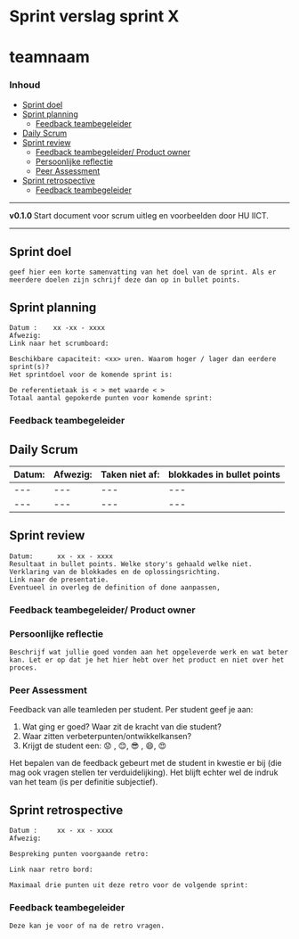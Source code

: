 # Sprint verslag sprint X [](title-id) <!-- omit in toc -->
# teamnaam <!-- omit in toc -->

### Inhoud[](toc-id)
- [Sprint doel](#sprint-doel)
- [Sprint planning](#sprint-planning)
  - [Feedback teambegeleider](#feedback-teambegeleider)
- [Daily Scrum](#daily-scrum)
- [Sprint review](#sprint-review)
  - [Feedback teambegeleider/ Product owner](#feedback-teambegeleider-product-owner)
  - [Persoonlijke reflectie](#persoonlijke-reflectie)
  - [Peer Assessment](#peer-assessment)
- [Sprint retrospective](#sprint-retrospective)
  - [Feedback teambegeleider](#feedback-teambegeleider-1)



---

**v0.1.0 [](version-id)** Start document voor scrum uitleg en voorbeelden door HU IICT[](author-id).

---

## Sprint doel
    geef hier een korte samenvatting van het doel van de sprint. Als er meerdere doelen zijn schrijf deze dan op in bullet points. 

## Sprint planning 
    Datum :    xx -xx - xxxx
    Afwezig:
    Link naar het scrumboard:
    
    Beschikbare capaciteit: <xx> uren. Waarom hoger / lager dan eerdere sprint(s)? 
    Het sprintdoel voor de komende sprint is: 
    
    De referentietaak is < > met waarde < > 
    Totaal aantal gepokerde punten voor komende sprint: 

### Feedback teambegeleider

## Daily Scrum

  |  Datum: |  Afwezig: |  Taken niet af: | blokkades in bullet points |
  |  --- | --- | --- | --- |
  |  --- | --- | --- | --- |
  |  --- | --- | --- | --- |

## Sprint review
    Datum:      xx - xx - xxxx
    Resultaat in bullet points. Welke story's gehaald welke niet.
    Verklaring van de blokkades en de oplossingsrichting. 
    Link naar de presentatie.
    Eventueel in overleg de definition of done aanpassen,

### Feedback teambegeleider/ Product owner

### Persoonlijke reflectie
    Beschrijf wat jullie goed vonden aan het opgeleverde werk en wat beter kan. Let er op dat je het hier hebt over het product en niet over het proces. 

### Peer Assessment
  Feedback van alle teamleden per student.
  Per student geef je aan:
   1) Wat ging er goed? Waar zit de kracht van die student?
   2) Waar zitten verbeterpunten/ontwikkelkansen?
   3) Krijgt de student een: 
  😟 , 😊, 😎 , 😄, 😍

Het bepalen van de feedback gebeurt met de student in kwestie er bij (die mag ook vragen stellen ter verduidelijking). Het blijft echter wel de indruk van het team (is per definitie subjectief). 


## Sprint retrospective
    Datum :     xx - xx - xxxx
    Afwezig:  

    Bespreking punten voorgaande retro:

    Link naar retro bord:
 
    Maximaal drie punten uit deze retro voor de volgende sprint: 

    
### Feedback teambegeleider
    Deze kan je voor of na de retro vragen. 


